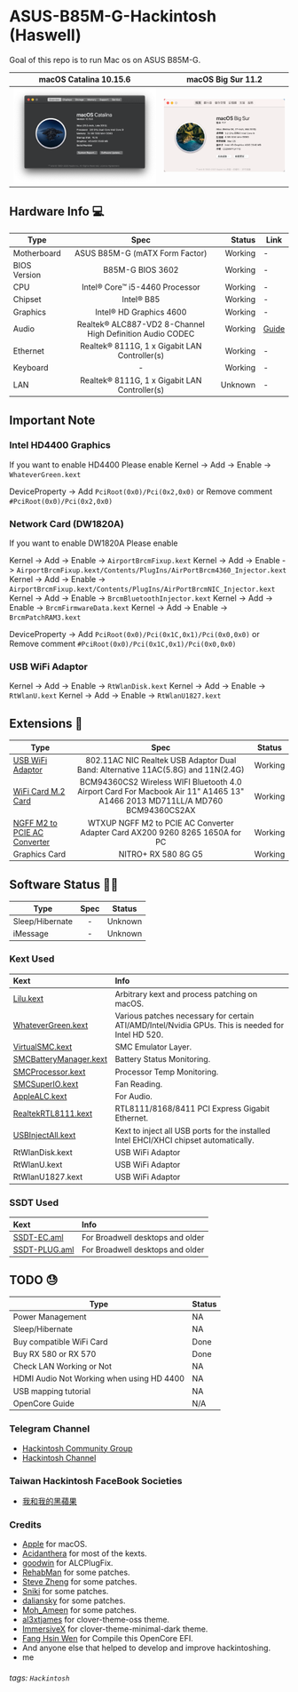 # ASUS-B85M-G-Hackintosh (Haswell)
Goal of this repo is to run Mac os on ASUS B85M-G.

macOS Catalina 10.15.6            |  macOS Big Sur 11.2
:-------------------------:|:-------------------------:
![alt text](10.15.x/10.15.6/about.png)  |  ![alt text](11.0.x/11.2/screenshot.png)


## Hardware Info 💻

Type | Spec | Status | Link
---------|:---------:|----------:|----------
Motherboard		| ASUS B85M-G (mATX Form Factor) | Working | -
BIOS Version	| B85M-G BIOS 3602 | Working | -
CPU				| Intel® Core™ i5-4460 Processor | Working | -
Chipset			| Intel® B85 | Working | -
Graphics		| Intel® HD Graphics 4600 | Working |-
Audio			| Realtek® ALC887-VD2 8-Channel High Definition Audio CODEC | Working | [Guide](https://github.com/acidanthera/AppleALC/wiki/Installation-and-usage)
Ethernet		| Realtek® 8111G, 1 x Gigabit LAN Controller(s) | Working | -
Keyboard		| - | Working | -
LAN		        | Realtek® 8111G, 1 x Gigabit LAN Controller(s) | Unknown | -

## Important Note

### Intel HD4400 Graphics
If you want to enable HD4400 Please enable 
Kernel -> Add -> Enable ->  `WhateverGreen.kext` 

DeviceProperty -> Add  `PciRoot(0x0)/Pci(0x2,0x0)` or Remove comment `#PciRoot(0x0)/Pci(0x2,0x0)`

### Network Card (DW1820A)
If you want to enable DW1820A Please enable 

Kernel -> Add -> Enable ->  `AirportBrcmFixup.kext` 
Kernel -> Add -> Enable ->  `AirportBrcmFixup.kext/Contents/PlugIns/AirPortBrcm4360_Injector.kext` 
Kernel -> Add -> Enable ->  `AirportBrcmFixup.kext/Contents/PlugIns/AirPortBrcmNIC_Injector.kext` 
Kernel -> Add -> Enable ->  `BrcmBluetoothInjector.kext` 
Kernel -> Add -> Enable ->  `BrcmFirmwareData.kext` 
Kernel -> Add -> Enable ->  `BrcmPatchRAM3.kext` 

DeviceProperty -> Add  `PciRoot(0x0)/Pci(0x1C,0x1)/Pci(0x0,0x0)` or Remove comment `#PciRoot(0x0)/Pci(0x1C,0x1)/Pci(0x0,0x0)`

### USB WiFi Adaptor
Kernel -> Add -> Enable ->  `RtWlanDisk.kext` 
Kernel -> Add -> Enable ->  `RtWlanU.kext` 
Kernel -> Add -> Enable ->  `RtWlanU1827.kext` 

## Extensions 🔨

Type | Spec | Status
---------|:---------:|----------
[USB WiFi Adaptor](https://www.aliexpress.com/item/33059242651.html) | 802.11AC NIC Realtek USB Adaptor Dual Band: Alternative 11AC(5.8G) and 11N(2.4G) | Working
[WiFi Card M.2 Card](https://www.aliexpress.com/item/4000329990755.html?spm=a2g0s.9042311.0.0.2cb24c4dnm2Qqt) | BCM94360CS2 Wireless WIFI Bluetooth 4.0 Airport Card For Macbook Air 11" A1465 13" A1466 2013 MD711LL/A MD760 BCM94360CS2AX | Working
[NGFF M2 to PCIE AC Converter](https://www.aliexpress.com/item/4001028183672.html?spm=a2g0s.9042311.0.0.35844c4doSjGdi) | WTXUP NGFF M2 to PCIE AC Converter Adapter Card AX200 9260 8265 1650A for PC | Working
Graphics Card | NITRO+ RX 580 8G G5 | Working


## Software Status 👨‍💻

Type | Spec | Status
---------|:---------:|----------
Sleep/Hibernate		| - | Unknown
iMessage	| - | Unknown

### Kext Used 
 
Kext | Info 
:---------|:---------
[Lilu.kext](https://github.com/acidanthera/Lilu) | Arbitrary kext and process patching on macOS.
[WhateverGreen.kext](https://github.com/acidanthera/WhateverGreen) | Various patches necessary for certain ATI/AMD/Intel/Nvidia GPUs. This is needed for Intel HD 520.
[VirtualSMC.kext](https://github.com/acidanthera/VirtualSMC) | SMC Emulator Layer.
[SMCBatteryManager.kext](https://github.com/acidanthera/VirtualSMC) | Battery Status Monitoring.
[SMCProcessor.kext](https://github.com/acidanthera/VirtualSMC) | Processor Temp Monitoring.
[SMCSuperIO.kext](https://github.com/acidanthera/VirtualSMC) | Fan Reading.
[AppleALC.kext](https://github.com/acidanthera/AppleALC) | For Audio.
[RealtekRTL8111.kext](https://github.com/Mieze/RTL8111_driver_for_OS_X) | RTL8111/8168/8411 PCI Express Gigabit Ethernet.
[USBInjectAll.kext](https://github.com/RehabMan/OS-X-USB-Inject-All) | Kext to inject all USB ports for the installed Intel EHCI/XHCI chipset automatically.
RtWlanDisk.kext | USB WiFi Adaptor
RtWlanU.kext | USB WiFi Adaptor
RtWlanU1827.kext | USB WiFi Adaptor


### SSDT Used 

Kext | Info 
:---------|:--------- 
[SSDT-EC.aml](https://dortania.github.io/Getting-Started-With-ACPI/Universal/ec-methods/prebuilt.html#wrapping-up) | For Broadwell desktops and older 
[SSDT-PLUG.aml](https://dortania.github.io/Getting-Started-With-ACPI/ssdt-methods/ssdt-prebuilt.html#desktop-haswell-and-broadwell) | For Broadwell desktops and older 


## TODO 😓

Type |  Status
---------|:----------
Power Management |  NA
Sleep/Hibernate	|  NA
Buy compatible WiFi Card | Done
Buy RX 580 or RX 570 | Done
Check LAN Working or Not | NA
HDMI Audio Not Working when using HD 4400 | NA
USB mapping tutorial | NA
OpenCore Guide | N/A

  
### Telegram Channel
 - [Hackintosh Community Group](https://t.me/indianhackintosh)
 - [Hackintosh Channel](https://t.me/hackintoshcommunity)
### Taiwan Hackintosh FaceBook Societies
 - [我和我的黑蘋果](https://www.facebook.com/groups/ihackintosh)


### Credits
 - [Apple](https://www.apple.com) for macOS.
 - [Acidanthera](https://github.com/acidanthera) for most of the kexts.
 - [goodwin](https://github.com/goodwin) for ALCPlugFix.
 - [RehabMan](https://github.com/RehabMan) for some patches.
 - [Steve Zheng](https://github.com/stevezhengshiqi) for some patches.
 - [Sniki](https://github.com/Sniki) for some patches.
 - [daliansky](https://github.com/daliansky) for some patches.
 - [Moh_Ameen](https://github.com/ameenjuz) for some patches.
 - [al3xtjames](https://github.com/al3xtjames) for clover-theme-oss theme.
 - [ImmersiveX](https://github.com/ImmersiveX) for clover-theme-minimal-dark theme.
 - [Fang Hsin Wen](https://www.facebook.com/hsinwen.fang.1/) for Compile this OpenCore EFI.
 - And anyone else that helped to develop and improve hackintoshing.
- me

###### tags: `Hackintosh`

